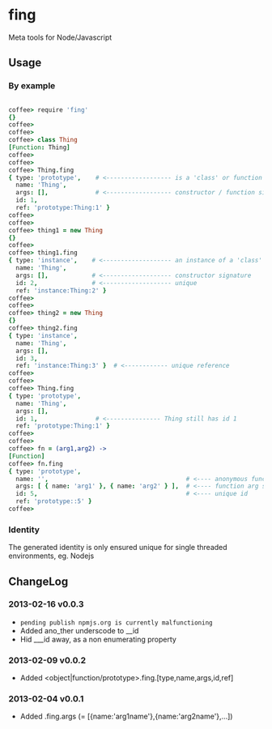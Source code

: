 fing
====

Meta tools for Node/Javascript

Usage
-----

### By example

```coffee

coffee> require 'fing'
{}
coffee> 
coffee> 
coffee> class Thing
[Function: Thing]
coffee> 
coffee> 
coffee> Thing.fing
{ type: 'prototype',    # <------------------ is a 'class' or function
  name: 'Thing',
  args: [],             # <------------------ constructor / function signature
  id: 1,                
  ref: 'prototype:Thing:1' }
coffee> 
coffee> 
coffee> thing1 = new Thing
{}
coffee> 
coffee> thing1.fing
{ type: 'instance',    # <------------------- an instance of a 'class'
  name: 'Thing',
  args: [],            # <------------------- constructor signature
  id: 2,               # <------------------- unique 
  ref: 'instance:Thing:2' }
coffee> 
coffee> 
coffee> thing2 = new Thing
{}
coffee> thing2.fing
{ type: 'instance',
  name: 'Thing',
  args: [],
  id: 3,                
  ref: 'instance:Thing:3' }  # <------------ unique reference
coffee> 
coffee> 
coffee> Thing.fing
{ type: 'prototype',
  name: 'Thing',
  args: [],
  id: 1,                # <--------------- Thing still has id 1
  ref: 'prototype:Thing:1' }
coffee> 
coffee> 
coffee> fn = (arg1,arg2) ->
[Function]
coffee> fn.fing
{ type: 'prototype',
  name: '',                                      # <---- anonymous function
  args: [ { name: 'arg1' }, { name: 'arg2' } ],  # <---- function arg signature
  id: 5,                                         # <---- unique id
  ref: 'prototype::5' }                          
coffee> 


```

### Identity

The generated identity is only ensured unique for single threaded environments, eg. Nodejs


ChangeLog
---------

### 2013-02-16 v0.0.3

* `pending publish npmjs.org is currently malfunctioning`
* Added ano_ther underscode to __id
* Hid ___id away, as a non enumerating property

### 2013-02-09 v0.0.2

* Added <object|function/prototype>.fing.[type,name,args,id,ref]

### 2013-02-04 v0.0.1

* Added <function>.fing.args (= [{name:'arg1name'},{name:'arg2name'},...])
